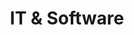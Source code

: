 ---
layout: classification
title: IT & Software
image: /img/classifications/it_software.jpeg
featured: true
applications: true
tags:
  - Development
  - Testing
  - Consulting
# classification_partners:
#   - type: Classification Supporter
#     list:
#       - name: Rotaract Bangalore East
#         img: /img/partners/rbe.png
#       - name: Rotaract Bangalore East
#         img: /img/partners/rbe.png
description:
  The industry includes a broad range of companies, offering a wide range of products and services, spanning personal computer operating systems and office productivity suites to network security applications to payroll processing services to information technology consulting and outsourcing services.
mentors:
  - name: Rtr.Rtn. Arun Teja Godavarthi
    company: Founder, MrProfessor
    img: /img/mentors/zeospec.jpg
    social:
      linkedin: https://www.linkedin.com/in/zeospec/
      twitter: https://twitter.com/ZeoSpec
      facebook: https://www.facebook.com/zeospec/
      instagram: https://www.instagram.com/ZeoSpec/
    introduction: Arun is a passionate Community Builder, Rotaractor, Entrepreneur, Open Source Advocate, Trainer, and loves exploring the uncharted paths.
---